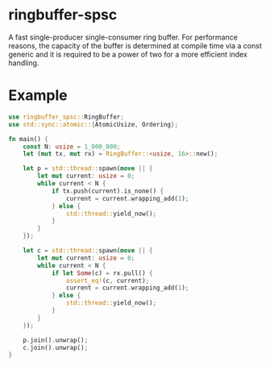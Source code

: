 # ringbuffer-spsc

A fast single-producer single-consumer ring buffer.
For performance reasons, the capacity of the buffer is determined
at compile time via a const generic and it is required to be a
power of two for a more efficient index handling.

# Example
```Rust
use ringbuffer_spsc::RingBuffer;
use std::sync::atomic::{AtomicUsize, Ordering};

fn main() {
    const N: usize = 1_000_000;
    let (mut tx, mut rx) = RingBuffer::<usize, 16>::new();

    let p = std::thread::spawn(move || {
        let mut current: usize = 0;
        while current < N {
            if tx.push(current).is_none() {
                current = current.wrapping_add(1);
            } else {
                std::thread::yield_now();
            }
        }
    });

    let c = std::thread::spawn(move || {
        let mut current: usize = 0;
        while current < N {
            if let Some(c) = rx.pull() {
                assert_eq!(c, current);
                current = current.wrapping_add(1);
            } else {
                std::thread::yield_now();
            }
        }
    });

    p.join().unwrap();
    c.join().unwrap();
}
```
